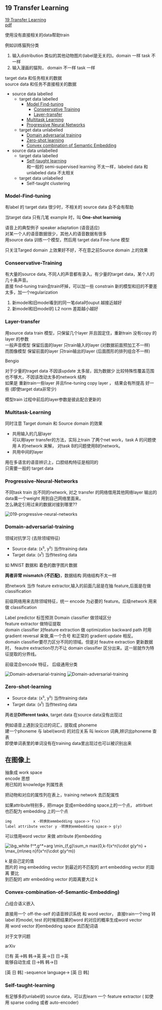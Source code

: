 ## 19 Transfer Learning

[19 Transfer Learning](https://www.youtube.com/watch?v=qD6iD4TFsdQ&list=PLJV_el3uVTsPy9oCRY30oBPNLCo89yu49&index=29)  
[pdf](http://speech.ee.ntu.edu.tw/~tlkagk/courses/ML_2016/Lecture/transfer%20(v3).pdf)


使用没有直接相关的data帮助train

例如训练猫狗分类
1. 输入distribution 类似的其他动物图片(label是无关的)。domain 一样 task 不一样  
2. 输入漫画的猫狗， domain 不一样 task 一样

target data 和任务相关的数据  
source data 和任务不直接相关的数据  

- source data labelled
    - target data labelled
        - [Model Find-tuning](#Model-Find-tuning) 
            - [Conseervative Training](#Conseervative-Training)
            - [Layer-transfer](#Layer-transfer)
        - [Multitask Learning](#Multitask-Learning)
        - [Progressive Neural Networks](#Progressive-Neural-Networks)
    - target data unlabelled
        - [Domain adversarial training](#Domain-adversarial-training)
        - [Zero-shot learning](#Zero-shot-learning)
        - [Convex combination of Semantic Embedding](#Convex-combination-of-Semantic-Embedding)
- source data unlabelled
    - target data labelled
        - [Self-taught learning](#Self-taught-learning)  
            和一般的 semi-supervised learning 不太一样，labeled data 和unlabeled data 不太相关
    - target data unlabelled
        - Self-taught clustering


### Model-Find-tuning
有label 的 target data 很少时，不相关的 source data 会不会有帮助

当target data 只有几笔 example 时，叫 **One-shot learninig**

语音上的典型例子 speaker adaptation (语音适应)  
对某一个人的语音数据很少，其他人的语音数据有很多  
用source data 训练一个模型，然后用 target data Fine-tune 模型

只关注Targed domain 上效果好不好，不在意之前Source domain 上的效果
### Conseervative-Training

 有大量的source data, 不同人的声音都有录入。有少量的target data，某个人的几十条声音。  
直接 find-tuning train会train坏掉，可以加一些 constrain 新的模型和旧的不要差太多，加一个regularization
1. 新model和旧model看到的同一笔data时ouput 越接近越好
2. 新model和旧model的 L2 norm 差距越小越好

### Layer-transfer

用source data train 模型，只保留几个layer 并且固定住，重新train 没有copy 的layer 的参数  
一般声音模型 保留后面的layer 只train输入的layer (对数据前面预加工不一样)  
而图像模型 保留前面的layer 只train输出的layer (后面图形的排列组合不一样) 

Bengio

对于少量的traget data 不因该update 太多层，因为数据少 比较特殊性覆盖范围也不够大，不因该改动太多的network 结构  
如果是 重新train一些layer 并且fine-tuning copy layer ， 结果会有所提高 好一些 (即使target data非常少)  

模型train 过程中前后的layer参数是彼此配合更新的

### Multitask-Learning

同时注意 Target domain 和 Source domain 的效果

- 共用输入的几层layer  
可以用layer transfer的方法，实际上train 了两个net work，task A 的问题使用 A 的network 来解， 对task B的问题使用B的network。
- 共用中间的layer  

用在多语言的语音辨识上，口腔结构特征是相同的  
只需要一般的 target data  

### Progressive-Neural-Networks

不同task train 出不同的network, 对之 transfer 的网络借用其他网络layer 输出的data乘一个weight 用到自己网络里面来。  
怎么确定引用过来的数据对接到哪里??  

![019-progressive-neural-networks](./img/019-progressive-neural-networks.jpg)  


### Domain-adversarial-training
领域对抗学习 (去除领域特征)

- Source data: (x<sup>s</sup>, y<sup>s</sup>) 当作training data
- Target data: (x<sup>t</sup>) 当作testing data

如 MNIST 数据和 着色的数字图片数据

**两者非常 mismatch (不匹配)**，数据结构 网络结构不太一样  

把network 当作 feature extractor,输入的前面几层是在抽 feature,后面是在做 classification


前级网络用来去除领域特征，统一 encode 为必要的 feature。后级network 用来做 classification  

Label predictor 标签预测
Domain classifier 做领域区分  
feature extractor 做特征提取  
  domain classifier 对feature extraction 做 optimization backward path 时用 gradient reversal 来做,乘一个负号 和正常的 gradient update 相反。  
  domain classifier要尽力区分不同的领域。但是对 feautre extraction 更新数据时， feautre extraction尽力不让 domain classifier 区分出来。这一层就作为特征提取的分界线。


前级混合encode 特征， 后级通用分类

![Domain-adversarial-training](./img/019-domain-adversarial-training.jpg)
![Domain-adversarial-training](./img/019-domain-adversarial-training-1.jpg)

### Zero-shot-learning


- Source data: (x<sup>s</sup>, y<sup>s</sup>) 当作training data
- Target data: (x<sup>t</sup>) 当作testing data

两者是**Different tasks**, target data 在source data没有出现过

例如语音上遇到没见过的词汇，提取成 phoneme  
建一个phoneme 与 label(word) 的对应关系 叫 lexicon 词典,辨识出phoneme 查表  
即使单词表里的单词没有在training data里出现过也可以被识别出来

在图像上
---
抽象成 work space  
encode 思想  
用已知的 knowledge 列属性表

把动物和对应的属性列在表上，training network 去匹配属性

如果attribute特别多，把image 变成embedding space上的一个点， attirbuet 也匹配为 embedding 上的一个点

```
img          x -转换到emmbedding space-> f(x)  
label attribute vector y -转换到emmbedding space-> g(y)  
```

可以借用word vector 来做 attribute 的embedding  

<img src="https://latex.codecogs.com/gif.image?\dpi{110}&space;\bg_white&space;f^*,g^*=arg&space;\min_{f,g}\sum_n&space;max(0,k-f(x^n)\cdot&space;g(y^n)&space;&plus;&space;\max_{m\neq&space;n}f(x^n)\cdot&space;g(y^m))" title="\bg_white f^*,g^*=arg \min_{f,g}\sum_n max(0,k-f(x^n)\cdot g(y^n) + \max_{m\neq n}f(x^n)\cdot g(y^m))" />

k 是自己定的值  
图片的 img embedding vector 到最近的不匹配的 arrt embedding vector 的距离 要比  
到匹配的 attr embedding vector 的距离要大过 k

### Convex-combination-of-Semantic-Embedding)

凸组合语义嵌入

直接用一个 off-the-self 的语音辨识系统 和 word vector， 
直接train一个img 转label 的model, test 的时候把结果的word 的对应的概率生成word vector  
用 word vector 的embedding space 去匹配词语


对于文字问题

arXiv

已有 英->韩 韩->英 英->日 日->英  
能够自动生成  日->韩 韩->日

\[英 日 韩\] -sequence language-> \[英 日 韩\]


### Self-taught-learning

有足够多的unlabel的 source data，可以去learn 一个 feature extractor ( 如使用 sparse coding 或者 auto-encoder)  

